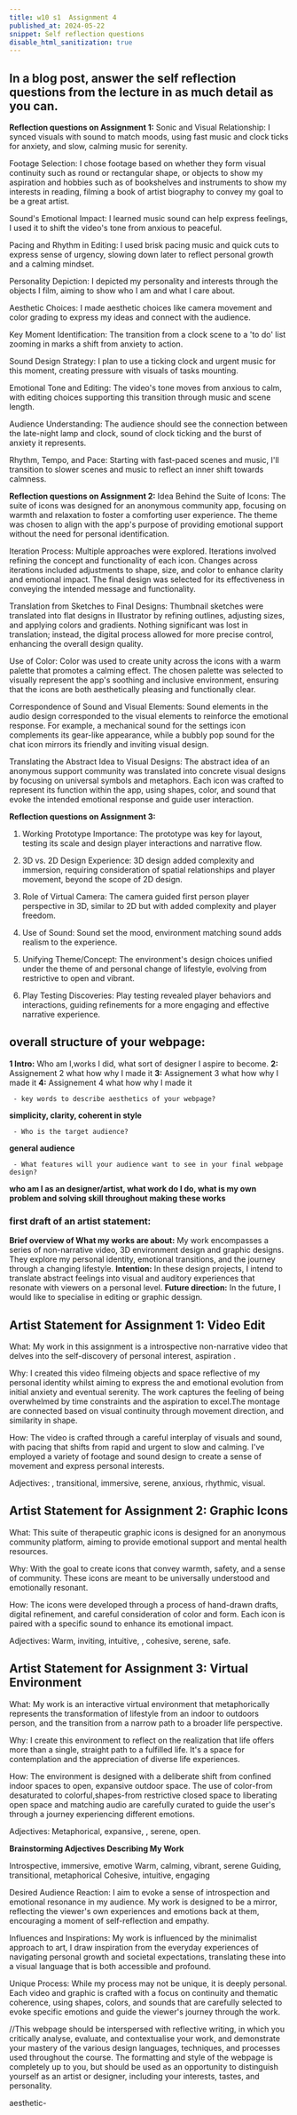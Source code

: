 ```yaml
---
title: w10 s1  Assignment 4
published_at: 2024-05-22
snippet: Self reflection questions
disable_html_sanitization: true
---
```

 ## In a blog post, answer the self reflection questions from the lecture in as much detail as you can. 

**Reflection questions on Assignment 1:**
Sonic and Visual Relationship:
I synced visuals with sound to match moods, using fast music and clock ticks for anxiety, and slow, calming music for serenity.

Footage Selection:
I chose footage based on whether they form visual continuity such as round or rectangular shape, or objects to show my aspiration and hobbies such as of bookshelves and instruments to show my interests in reading, filming a book of artist biography to convey my goal to be a great artist.

Sound's Emotional Impact:
I learned music sound can help express feelings, I used it to shift the video's tone from anxious to peaceful.

Pacing and Rhythm in Editing:
I used brisk pacing music and quick cuts to express sense of urgency, slowing down later to reflect personal growth and a calming mindset.

Personality Depiction:
I depicted my personality and interests through the objects I film, aiming to show who I am and what I care about.

Aesthetic Choices:
I made aesthetic choices like camera movement and color grading to express my ideas and connect with the audience.

Key Moment Identification:
The transition from a clock scene to a 'to do' list zooming in marks a shift from anxiety to action.

Sound Design Strategy:
I plan to use a ticking clock and urgent music for this moment, creating pressure with visuals of tasks mounting.

Emotional Tone and Editing:
The video's tone moves from anxious to calm, with editing choices supporting this transition through music and scene length.

Audience Understanding:
The audience should see the connection between the late-night lamp and clock, sound of clock ticking and the burst of anxiety it represents.

Rhythm, Tempo, and Pace:
Starting with fast-paced scenes and music, I'll transition to slower scenes and music to reflect an inner shift towards calmness.

**Reflection questions on Assignment 2:**
Idea Behind the Suite of Icons:
The suite of icons was designed for an anonymous community app, focusing on warmth and relaxation to foster a comforting user experience. The theme was chosen to align with the app's purpose of providing emotional support without the need for personal identification.

Iteration Process:
Multiple approaches were explored. Iterations involved refining the concept and functionality of each icon. Changes across iterations included adjustments to shape, size, and color to enhance clarity and emotional impact. The final design was selected for its effectiveness in conveying the intended message and functionality.

Translation from Sketches to Final Designs:
Thumbnail sketches were translated into flat designs in Illustrator by refining outlines, adjusting sizes, and applying colors and gradients. Nothing significant was lost in translation; instead, the digital process allowed for more precise control, enhancing the overall design quality.

Use of Color:
Color was used to create unity across the icons with a warm palette that promotes a calming effect. The chosen palette was selected to visually represent the app's soothing and inclusive environment, ensuring that the icons are both aesthetically pleasing and functionally clear.

Correspondence of Sound and Visual Elements:
Sound elements in the audio design corresponded to the visual elements to reinforce the emotional response. For example, a mechanical sound for the settings icon complements its gear-like appearance, while a bubbly pop sound for the chat icon mirrors its friendly and inviting visual design.

Translating the Abstract Idea to Visual Designs:
The abstract idea of an anonymous support community was translated into concrete visual designs by focusing on universal symbols and metaphors. Each icon was crafted to represent its function within the app, using shapes, color, and sound that evoke the intended emotional response and guide user interaction.


**Reflection questions on Assignment 3:**
1. Working Prototype Importance:
The prototype was key for layout, testing its scale and design player interactions and narrative flow.

2. 3D vs. 2D Design Experience:
3D design added complexity and immersion, requiring consideration of spatial relationships and player movement, beyond the scope of 2D design.

3. Role of Virtual Camera:
The camera guided first person player perspective in 3D, similar to 2D but with added complexity and player freedom.

4. Use of Sound:
Sound set the mood, environment matching sound adds realism to the experience.

5. Unifying Theme/Concept:
The environment's design choices unified under the theme of and personal change of lifestyle, evolving from restrictive to open and vibrant.

6. Play Testing Discoveries:
Play testing revealed player behaviors and interactions, guiding refinements for a more engaging and effective narrative experience.



## overall structure of your webpage:
**1 Intro:** Who am I,works I did,  what sort of designer I aspire to become.
**2:** Assignement 2 what how why I made it
**3:** Assignement 3 what how why I made it
**4:** Assignement 4 what how why I made it

     - key words to describe aesthetics of your webpage? 
 **simplicity, clarity, coherent in style** 

     - Who is the target audience? 
 **general audience**

     - What features will your audience want to see in your final webpage design? 
 **who am I as an designer/artist, what work do I do, what is my own problem and solving skill throughout making these works**


### first draft of an artist statement:

**Brief overview of What my works are about:**
 My work encompasses a series of non-narrative video, 3D environment design and graphic designs. They explore my personal identity, emotional transitions, and the journey through a changing lifestyle. 
**Intention:** In these design projects, I intend to translate abstract feelings into visual and auditory experiences that resonate with viewers on a personal level.
**Future direction:** In the future, I would like to specialise in editing or graphic dessign.

## Artist Statement for Assignment 1: Video Edit

What: My work in this assignment is a introspective non-narrative video that delves into the self-discovery of personal interest, aspiration .

Why: I created this video filmeing objects and space reflective of my personal identity whilst aiming to express the and emotional evolution from initial anxiety and eventual serenity. The work captures the feeling of being overwhelmed by time constraints and the aspiration to excel.The montage are connected based on visual continuity through movement direction, and similarity in shape. 

How: The video is crafted through a careful interplay of visuals and sound, with pacing that shifts from rapid and urgent to slow and calming. I've employed a variety of footage and sound design to create a sense of movement and express personal interests.

Adjectives: , transitional, immersive, serene, anxious, rhythmic, visual.

## Artist Statement for Assignment 2: Graphic Icons

What: This suite of therapeutic graphic icons is designed for an anonymous community platform, aiming to provide emotional support and mental health resources.

Why: With the goal to create icons that convey warmth, safety, and a sense of community. These icons are meant to be universally understood and emotionally resonant.

How: The icons were developed through a process of hand-drawn drafts, digital refinement, and careful consideration of color and form. Each icon is paired with a specific sound to enhance its emotional impact.

Adjectives: Warm, inviting, intuitive, , cohesive, serene, safe.

## Artist Statement for Assignment 3: Virtual Environment

What: My work is an interactive virtual environment that metaphorically represents the transformation of lifestyle from an indoor to outdoors person, and the transition from a narrow path to a broader life perspective.

Why: I create this environment to reflect on  the realization that life offers more than a single, straight path to a fulfilled life. It's a space for contemplation and the appreciation of diverse life experiences.

How: The environment is designed with a deliberate shift from confined indoor spaces to open, expansive outdoor space. The use of color-from desaturated to colorful,shapes-from restrictive closed space to liberating open space and matching audio are carefully curated to guide the user's through a journey experiencing different emotions.

Adjectives: Metaphorical, expansive, , serene, open.


**Brainstorming Adjectives Describing My Work**

Introspective, immersive, emotive
Warm, calming, vibrant, serene
Guiding, transitional, metaphorical
Cohesive, intuitive, engaging

Desired Audience Reaction:
I aim to evoke a sense of introspection and emotional resonance in my audience. My work is designed to be a mirror, reflecting the viewer's own experiences and emotions back at them, encouraging a moment of self-reflection and empathy.

Influences and Inspirations:
My work is influenced by the minimalist approach to art, I draw inspiration from the everyday experiences of navigating personal growth and societal expectations, translating these into a visual language that is both accessible and profound.

Unique Process:
While my process may not be unique, it is deeply personal. Each video and graphic is crafted with a focus on continuity and thematic coherence, using shapes, colors, and sounds that are carefully selected to evoke specific emotions and guide the viewer's journey through the work.





//This webpage should be interspersed with reflective writing, in which you critically analyse, evaluate, and contextualise your work, and demonstrate your mastery of the various design languages, techniques, and processes used throughout the course. The formatting and style of the webpage is completely up to you, but should be used as an opportunity to distinguish yourself as an artist or designer, including your interests, tastes, and personality. 







aesthetic- 